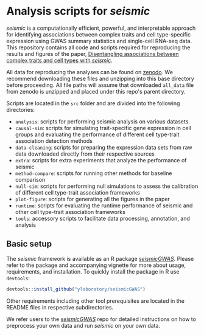 # Analysis scripts for _seismic_

_seismic_ is a computationally efficient, powerful, and interpretable approach for
identifying associations between complex traits and cell type-specific expression
using GWAS summary statistics and single-cell RNA-seq data.
This repository contains all code and scripts required for reproducing the results
and figures of the paper,
[Disentangling associations between complex traits and cell types with _seismic_](https://www.biorxiv.org/content/10.1101/2024.05.04.592534).

All data for reproducing the analyses can be found on [zenodo](https://zenodo.org/records/15582078).
We recommend downloading these files and unzipping into this base directory before
proceeding. All file paths will assume that downloaded `all_data` file from zenodo is unzipped
and placed under this repo's parent directory.

Scripts are located in the `src` folder and are divided into the following directories:

- `analysis`: scripts for performing seismic analysis on various datasets.
- `causal-sim`: scripts for simulating trait-specific gene expression in cell groups and evaluating the performance of different cell type-trait association detection methods
- `data-cleaning`: scripts for preparing the expression data sets from raw data downloaded directly from their respective sources
- `extra`: scripts for extra experiments that analyze the performance of seismic
- `method-compare`: scripts for running other methods for baseline comparison 
- `null-sim`: scripts for performing null simulations to assess the calibration of different cell type-trait association frameworks
- `plot-figure`: scripts for generating all the figures in the paper
- `runtime`: scripts for evaluating the runtime performance of seismic and other cell type-trait association frameworks
- `tools`: accessory scripts to facilitate data processing, annotation, and analysis

## Basic setup

The _seismic_ framework is available as an R package
[_seismicGWAS_](https://github.com/ylaboratory/seismic).
Please refer to the package and accompanying vignette for more about usage,
requirements, and installation. To quickly install the package in R
use `devtools`:

```R
devtools::install_github("ylaboratory/seismicGWAS")
```

Other requirements including other tool prerequisites are located in the
README files in respective subdirectories.

We refer users to the [_seismicGWAS_](https://github.com/ylaboratory/seismic) repo
for detailed instructions on how to preprocess your own data
and run _seismic_ on your own data.
